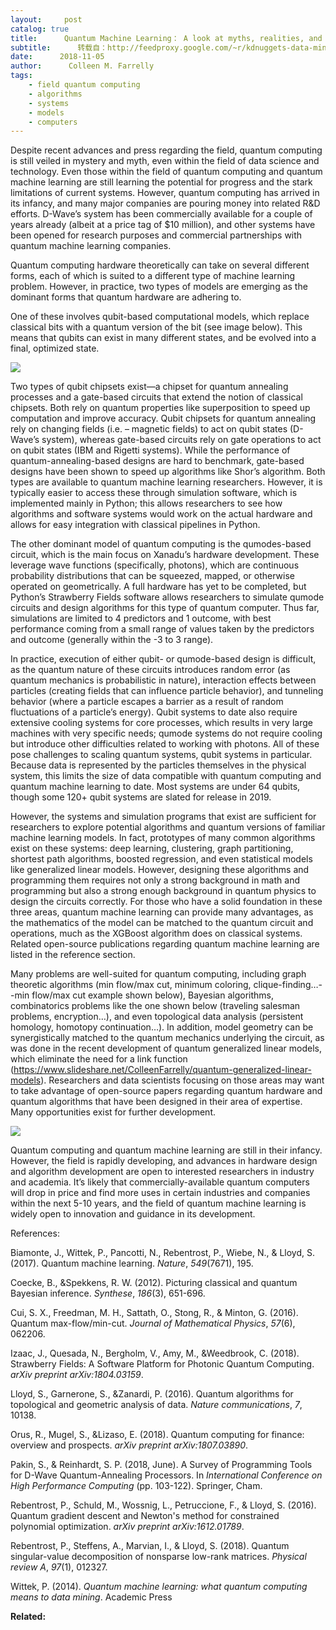 ```yaml
---
layout:     post
catalog: true
title:      Quantum Machine Learning： A look at myths, realities, and future projections
subtitle:      转载自：http://feedproxy.google.com/~r/kdnuggets-data-mining-analytics/~3/_6mOHYY8Luk/quantum-machine-learning.html
date:      2018-11-05
author:      Colleen M. Farrelly
tags:
    - field quantum computing
    - algorithms
    - systems
    - models
    - computers
---
```


Despite recent advances and press regarding the field, quantum computing is still veiled in mystery and myth, even within the field of data science and technology. Even those within the field of quantum computing and quantum machine learning are still learning the potential for progress and the stark limitations of current systems. However, quantum computing has arrived in its infancy, and many major companies are pouring money into related R&D efforts. D-Wave’s system has been commercially available for a couple of years already (albeit at a price tag of $10 million), and other systems have been opened for research purposes and commercial partnerships with quantum machine learning companies.

Quantum computing hardware theoretically can take on several different forms, each of which is suited to a different type of machine learning problem. However, in practice, two types of models are emerging as the dominant forms that quantum hardware are adhering to.

One of these involves qubit-based computational models, which replace classical bits with a quantum version of the bit (see image below). This means that qubits can exist in many different states, and be evolved into a final, optimized state.

![](https://www.kdnuggets.com/wp-content/uploads/quantum-computing-fig1.jpg)


Two types of qubit chipsets exist—a chipset for quantum annealing processes and a gate-based circuits that extend the notion of classical chipsets. Both rely on quantum properties like superposition to speed up computation and improve accuracy. Qubit chipsets for quantum annealing rely on changing fields (i.e. – magnetic fields) to act on qubit states (D-Wave’s system), whereas gate-based circuits rely on gate operations to act on qubit states (IBM and Rigetti systems). While the performance of quantum-annealing-based designs are hard to benchmark, gate-based designs have been shown to speed up algorithms like Shor’s algorithm. Both types are available to quantum machine learning researchers. However, it is typically easier to access these through simulation software, which is implemented mainly in Python; this allows researchers to see how algorithms and software systems would work on the actual hardware and allows for easy integration with classical pipelines in Python.

The other dominant model of quantum computing is the qumodes-based circuit, which is the main focus on Xanadu’s hardware development. These leverage wave functions (specifically, photons), which are continuous probability distributions that can be squeezed, mapped, or otherwise operated on geometrically. A full hardware has yet to be completed, but Python’s Strawberry Fields software allows researchers to simulate qumode circuits and design algorithms for this type of quantum computer. Thus far, simulations are limited to 4 predictors and 1 outcome, with best performance coming from a small range of values taken by the predictors and outcome (generally within the -3 to 3 range).

In practice, execution of either qubit- or qumode-based design is difficult, as the quantum nature of these circuits introduces random error (as quantum mechanics is probabilistic in nature), interaction effects between particles (creating fields that can influence particle behavior), and tunneling behavior (where a particle escapes a barrier as a result of random fluctuations of a particle’s energy). Qubit systems to date also require extensive cooling systems for core processes, which results in very large machines with very specific needs; qumode systems do not require cooling but introduce other difficulties related to working with photons. All of these pose challenges to scaling quantum systems, qubit systems in particular. Because data is represented by the particles themselves in the physical system, this limits the size of data compatible with quantum computing and quantum machine learning to date. Most systems are under 64 qubits, though some 120+ qubit systems are slated for release in 2019.

However, the systems and simulation programs that exist are sufficient for researchers to explore potential algorithms and quantum versions of familiar machine learning models. In fact, prototypes of many common algorithms exist on these systems: deep learning, clustering, graph partitioning, shortest path algorithms, boosted regression, and even statistical models like generalized linear models. However, designing these algorithms and programming them requires not only a strong background in math and programming but also a strong enough background in quantum physics to design the circuits correctly. For those who have a solid foundation in these three areas, quantum machine learning can provide many advantages, as the mathematics of the model can be matched to the quantum circuit and operations, much as the XGBoost algorithm does on classical systems. Related open-source publications regarding quantum machine learning are listed in the reference section.

Many problems are well-suited for quantum computing, including graph theoretic algorithms (min flow/max cut, minimum coloring, clique-finding…--min flow/max cut example shown below), Bayesian algorithms, combinatorics problems like the one shown below (traveling salesman problems, encryption…), and even topological data analysis (persistent homology, homotopy continuation…). In addition, model geometry can be synergistically matched to the quantum mechanics underlying the circuit, as was done in the recent development of quantum generalized linear models, which eliminate the need for a link function (https://www.slideshare.net/ColleenFarrelly/quantum-generalized-linear-models). Researchers and data scientists focusing on those areas may want to take advantage of open-source papers regarding quantum hardware and quantum algorithms that have been designed in their area of expertise. Many opportunities exist for further development.

![](https://www.kdnuggets.com/wp-content/uploads/quantum-computing-fig2.jpg)


Quantum computing and quantum machine learning are still in their infancy. However, the field is rapidly developing, and advances in hardware design and algorithm development are open to interested researchers in industry and academia. It’s likely that commercially-available quantum computers will drop in price and find more uses in certain industries and companies within the next 5-10 years, and the field of quantum machine learning is widely open to innovation and guidance in its development.

References:

Biamonte, J., Wittek, P., Pancotti, N., Rebentrost, P., Wiebe, N., & Lloyd, S. (2017). Quantum machine learning. *Nature*, *549*(7671), 195.

Coecke, B., &Spekkens, R. W. (2012). Picturing classical and quantum Bayesian inference. *Synthese*, *186*(3), 651-696.

Cui, S. X., Freedman, M. H., Sattath, O., Stong, R., & Minton, G. (2016). Quantum max-flow/min-cut. *Journal of Mathematical Physics*, *57*(6), 062206.

Izaac, J., Quesada, N., Bergholm, V., Amy, M., &Weedbrook, C. (2018). Strawberry Fields: A Software Platform for Photonic Quantum Computing. *arXiv preprint arXiv:1804.03159*.

Lloyd, S., Garnerone, S., &Zanardi, P. (2016). Quantum algorithms for topological and geometric analysis of data. *Nature communications*, *7*, 10138.

Orus, R., Mugel, S., &Lizaso, E. (2018). Quantum computing for finance: overview and prospects. *arXiv preprint arXiv:1807.03890*.

Pakin, S., & Reinhardt, S. P. (2018, June). A Survey of Programming Tools for D-Wave Quantum-Annealing Processors. In *International Conference on High Performance Computing* (pp. 103-122). Springer, Cham.

Rebentrost, P., Schuld, M., Wossnig, L., Petruccione, F., & Lloyd, S. (2016). Quantum gradient descent and Newton's method for constrained polynomial optimization. *arXiv preprint arXiv:1612.01789*.

Rebentrost, P., Steffens, A., Marvian, I., & Lloyd, S. (2018). Quantum singular-value decomposition of nonsparse low-rank matrices. *Physical review A*, *97*(1), 012327.

Wittek, P. (2014). *Quantum machine learning: what quantum computing means to data mining*. Academic Press

**Related:**



 
